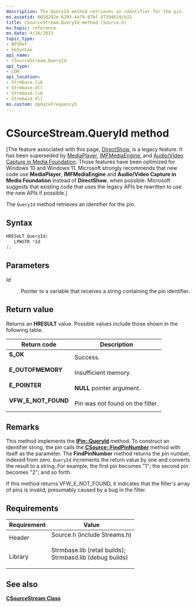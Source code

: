 ```yaml
---
description: The QueryId method retrieves an identifier for the pin.
ms.assetid: 6050292e-6203-4a79-87bf-47394624cb32
title: CSourceStream.QueryId method (Source.h)
ms.topic: reference
ms.date: 4/26/2023
topic_type: 
- APIRef
- kbSyntax
api_name: 
- CSourceStream.QueryId
api_type: 
- COM
api_location: 
- Strmbase.lib
- Strmbase.dll
- Strmbasd.lib
- Strmbasd.dll
ms.custom: UpdateFrequency5
---
```


# CSourceStream.QueryId method

\[The feature associated with this page, [DirectShow](/windows/win32/directshow/directshow), is a legacy feature. It has been superseded by [MediaPlayer](/uwp/api/Windows.Media.Playback.MediaPlayer), [IMFMediaEngine](/windows/win32/api/mfmediaengine/nn-mfmediaengine-imfmediaengine), and [Audio/Video Capture in Media Foundation](windows/win32/medfound/audio-video-capture-in-media-foundation). Those features have been optimized for Windows 10 and Windows 11. Microsoft strongly recommends that new code use **MediaPlayer**, **IMFMediaEngine** and **Audio/Video Capture in Media Foundation** instead of **DirectShow**, when possible. Microsoft suggests that existing code that uses the legacy APIs be rewritten to use the new APIs if possible.\]

The `QueryId` method retrieves an identifier for the pin.

## Syntax


```C++
HRESULT QueryId(
   LPWSTR *Id
);
```



## Parameters

<dl> <dt>

*Id* 
</dt> <dd>

Pointer to a variable that receives a string containing the pin identifier.

</dd> </dl>

## Return value

Returns an **HRESULT** value. Possible values include those shown in the following table.



| Return code                                                                                       | Description                                 |
|---------------------------------------------------------------------------------------------------|---------------------------------------------|
| <dl> <dt>**S\_OK**</dt> </dl>              | Success.<br/>                         |
| <dl> <dt>**E\_OUTOFMEMORY**</dt> </dl>     | Insufficient memory.<br/>             |
| <dl> <dt>**E\_POINTER**</dt> </dl>         | **NULL** pointer argument.<br/>       |
| <dl> <dt>**VFW\_E\_NOT\_FOUND**</dt> </dl> | Pin was not found on the filter.<br/> |



 

## Remarks

This method implements the [**IPin::QueryId**](/windows/desktop/api/Strmif/nf-strmif-ipin-queryid) method. To construct an identifier string, the pin calls the [**CSource::FindPinNumber**](csource-findpinnumber.md) method with itself as the parameter. The **FindPinNumber** method returns the pin number, indexed from zero. `QueryId` increments the return value by one and converts the result to a string. For example, the first pin becomes "1"; the second pin becomes "2"; and so forth.

If this method returns VFW\_E\_NOT\_FOUND, it indicates that the filter's array of pins is invalid, presumably caused by a bug in the filter.

## Requirements



| Requirement | Value |
|--------------------|--------------------------------------------------------------------------------------------------------------------------------------------------------------------------------------------|
| Header<br/>  | <dl> <dt>Source.h (include Streams.h)</dt> </dl>                                                                                    |
| Library<br/> | <dl> <dt>Strmbase.lib (retail builds); </dt> <dt>Strmbasd.lib (debug builds)</dt> </dl> |



## See also

<dl> <dt>

[**CSourceStream Class**](csourcestream.md)
</dt> </dl>

 

 




